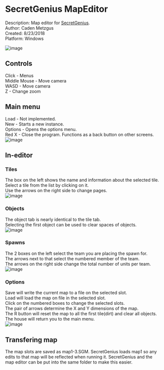 # SecretGenius MapEditor
Description: Map editor for [SecretGenius](https://github.com/Cadexcy23/SecretGenius).\
Author: Caden Metzgus\
Created: 8/23/2018\
Platform: Windows

![image](https://github.com/Cadexcy23/SecretGenius-MapEditor/assets/51723869/24fc7e00-ca8b-4e74-a43b-6ee7f0b6d49b)

## Controls
Click - Menus\
Middle Mouse - Move camera\
WASD - Move camera\
Z - Change zoom

## Main menu
Load - Not implemented.\
New - Starts a new instance.\
Options - Opens the options menu.\
Red X - Close the program. Functions as a back button on other screens.\
![image](https://github.com/Cadexcy23/SecretGenius-MapEditor/assets/51723869/58805259-bd89-4d3f-aeca-5dfa044acf5e)

## In-editor
### Tiles
The box on the left shows the name and information about the selected tile.\
Select a tile from the list by clicking on it.\
Use the arrows on the right side to change pages.\
![image](https://github.com/Cadexcy23/SecretGenius-MapEditor/assets/51723869/4454cf1a-61d5-407f-a37f-67ded88eb025)

### Objects
The object tab is nearly identical to the tile tab.\
Selecting the first object can be used to clear spaces of objects.\
![image](https://github.com/Cadexcy23/SecretGenius-MapEditor/assets/51723869/618de809-dfbe-43ce-a592-cc2d7a477741)

### Spawns
The 2 boxes on the left select the team you are placing the spawn for.\
The arrows next to that select the numbered member of the team.\
The arrows on the right side change the total number of units per team.\
![image](https://github.com/Cadexcy23/SecretGenius-MapEditor/assets/51723869/68a334c2-8b28-46b3-baaf-24caa6e8f802)

### Options
Save will write the current map to a file on the selected slot.\
Load will load the map on file in the selected slot.\
Click on the numbered boxes to change the selected slots.\
The pair of arrows determine the X and Y dimensions of the map.\
The R button will reset the map to all the first tile(dirt) and clear all objects.\
The house will return you to the main menu.\
![image](https://github.com/Cadexcy23/SecretGenius-MapEditor/assets/51723869/a877ccfd-290d-4f1d-ad9e-4f74921888d1)

## Transfering map
The map slots are saved as map1-3.SGM. SecretGenius loads map1 so any edits to that map will be reflected when running it.
SecretGenius and the map editor can be put into the same folder to make this easier.

